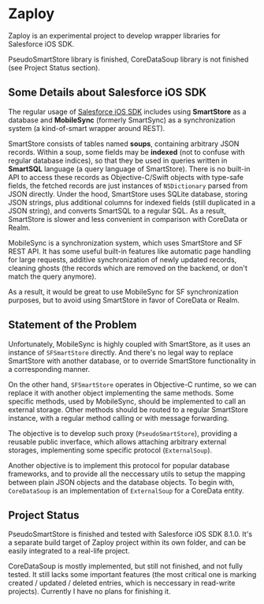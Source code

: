 # Zaploy

Zaploy is an experimental project to develop wrapper libraries for Salesforce iOS SDK.

PseudoSmartStore library is finished, CoreDataSoup library is not finished (see Project Status section).

## Some Details about Salesforce iOS SDK

The regular usage of [Salesforce iOS SDK](https://github.com/forcedotcom/SalesforceMobileSDK-iOS) includes using **SmartStore** as a database and **MobileSync** (formerly SmartSync) as a synchronization system (a kind-of-smart wrapper around REST).

SmartStore consists of tables named **soups**, containing arbitrary JSON records. Within a soup, some fields may be **indexed** (not to confuse with regular database indices), so that they be used in queries written in **SmartSQL** language (a query language of SmartStore). There is no built-in API to access these records as Objective-C/Swift objects with type-safe fields, the fetched records are just instances of `NSDictionary` parsed from JSON directly. Under the hood, SmartStore uses SQLite database, storing JSON strings, plus additional columns for indexed fields (still duplicated in a JSON string), and converts SmartSQL to a regular SQL. As a result, SmartStore is slower and less convenient in comparison with CoreData or Realm.

MobileSync is a synchronization system, which uses SmartStore and SF REST API. It has some useful built-in features like automatic page handling for large requests, additive synchronization of newly updated records, cleaning ghosts (the records which are removed on the backend, or don't match the query anymore).

As a result, it would be great to use MobileSync for SF synchronization purposes, but to avoid using SmartStore in favor of CoreData or Realm.

## Statement of the Problem

Unfortunately, MobileSync is highly coupled with SmartStore, as it uses an instance of `SFSmartStore` directly. And there's no legal way to replace SmartStore with another database, or to override SmartStore functionality in a corresponding manner.

On the other hand, `SFSmartStore` operates in Objective-C runtime, so we can replace it with another object implementing the same methods. Some specific methods, used by MobileSync, should be implemented to call an external storage. Other methods should be routed to a regular SmartStore instance, with a regular method calling or with message forwarding.

The objective is to develop such proxy (`PseudoSmartStore`), providing a reusable public inverface, which allows attaching arbitrary external storages, implementing some specific protocol (`ExternalSoup`).

Another objective is to implement this protocol for popular database frameworks, and to provide all the neccessary utils to setup the mapping between plain JSON objects and the database objects. To begin with, `CoreDataSoup` is an implementation of `ExternalSoup` for a CoreData entity.

## Project Status

PseudoSmartStore is finished and tested with Salesforce iOS SDK 8.1.0. It's a separate build target of Zaploy project within its own folder, and can be easily integrated to a real-life project.

CoreDataSoup is mostly implemented, but still not finished, and not fully tested. It still lacks some important features (the most critical one is marking created / updated / deleted entries, which is neccessary in read-write projects). Currently I have no plans for finishing it.
